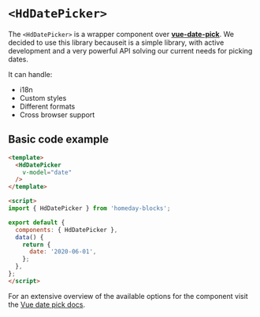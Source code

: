 # `<HdDatePicker>`

The `<HdDatePicker>` is a wrapper component over **[vue-date-pick][vue_date_pick]**. We decided to use this library becauseit is a simple library, with active development and a very powerful API solving our current needs for picking dates.

It can handle:

- i18n
- Custom styles
- Different formats
- Cross browser support

## Basic code example

```html
<template>
  <HdDatePicker
    v-model="date"
  />
</template>

<script>
import { HdDatePicker } from 'homeday-blocks';

export default {
  components: { HdDatePicker },
  data() {
    return {
      date: '2020-06-01',
    };
  },
};
</script>
```

For an extensive overview of the available options for the component visit the [Vue date pick docs][vue_date_pick_docs].

<!-- Links references -->

[vue_date_pick]: https://github.com/dbrekalo/vue-date-pick
[vue_date_pick_docs]: https://dbrekalo.github.io/vue-date-pick/
